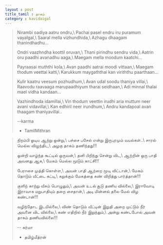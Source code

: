 ```yaml
---
layout : post
title_tamil : தாகம்
category : kavidaigal
---
```


<div id="english-poem">

>Nirambi oadiya aatru ondru,\\
Pachai pasel endru iru puramum vayalgal,\\
Saaral mella vizhundhida,\\
Azhagu dhaagam thanindhadhu…
>
>Ondri vaazhndha koottil oruvan,\\
Thani pirindhu sendru vida,\\
Aatrin oru paadhi avanadhu aaga,\\
Maegam mella moodum kaatchi…
>
>Payraasai muththi kola,\\
Avan paadhi aatrai moodi vittaan,\\
Maegam thodum veettai katti,\\
Karukkum maygaththai kan viriththu paarthaan…
>
>Kulir kaatru veesum pozhudhum,\\
Avan udal soodu thaniya villai,\\
Raavodu raavaaga marupaadhiyum tharai seidhaan,\\
Adi minnal thalai mael vidha kandaan…
>
>Vazhindhoda idamillai,\\
Vin thodum veettin irudhi aria muttum neer avani vidavillai,\\
Kan edhiril neer irundhum,\\
Andru kandapoal avan thaagam thaniyavillai..
>
> --karma
>
> - TamilMithran

</div>
<div id="tamil-poem">

>நிறம்பி ஓடிய ஆற்று ஒன்று,\\
பச்சை பசேல் என்று இருபுரமும் வயல்கள்..\\
சாரல் மெல்ல விழுந்திட,\\
அழகு தாகம் தணிந்தது!!!
>
>ஒன்றி வாழ்ந்த கூட்டில் ஒருவன்,\\
தனி பிறிந்து சென்று விட,\\
ஆற்றின் ஒரு பாதி அவனது ஆக,\\
மேகம் மெல்ல மூடும் காட்சி!!!
>
>பேராசை முத்தி கொள்ள,\\
அவன் பாதி ஆற்றை மூடி விட்டான்,\\
மேகம் தொடும் வீட்டை கட்டி,\\
கறுக்கும் மேகத்தை கண் விறித்து பார்த்தான்!!!
>
>குளிற் காற்று வீசும் பொழுதும்,\\
அவன் உடல் சூடு தணிய வில்லை,\\
இராவோடி இராவாக மறுபாதியும் தறை சைதான்,\\
அடி மின்னல் தலை மேல் விழ கண்டான்!!!
>
>வழிந்தோட இடமில்லை,\\
விண் தொடும் வீட்டின் இறுதி அறை முட்டும் நீர் அவனை விட வில்லை,\\
கண் எதிறில் நீர் இறுந்தும்,\\
அன்று கண்டபோல் அவன் தாகம் தணியவில்லை!!!
>
> -- கர்மா
>
> -	தமிழ்மீத்ரன்

</div>